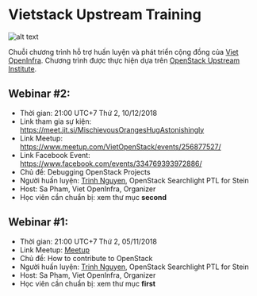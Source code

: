 # Vietstack Upstream Training

![alt text](https://raw.githubusercontent.com/dangtrinhnt/vietstack-webinars/master/images/second.png "VietStack Upstream Training")

Chuỗi chương trình hỗ trợ huấn luyện và phát triển cộng đồng của [Viet OpenInfra](https://www.facebook.com/groups/vietstack/).
Chương trình được thực hiện dựa trên [OpenStack Upstream Institute](https://docs.openstack.org/upstream-training/).

## Webinar #2:
  * Thời gian: 21:00 UTC+7 Thứ 2, 10/12/2018
  * Link tham gia sự kiện: https://meet.jit.si/MischievousOrangesHugAstonishingly
  * Link Meetup: https://www.meetup.com/VietOpenStack/events/256877527/
  * Link Facebook Event: https://www.facebook.com/events/334769393972886/
  * Chủ đề: Debugging OpenStack Projects
  * Người huấn luyện: [Trinh Nguyen](https://www.dangtrinh.com/), OpenStack Searchlight PTL for Stein
  * Host: Sa Pham, Viet OpenInfra, Organizer
  * Học viên cần chuẩn bị: xem thư mục **second**

## Webinar #1:
  * Thời gian: 21:00 UTC+7 Thứ 2, 05/11/2018
  * Link Meetup: [Meetup](https://www.meetup.com/VietOpenStack/events/hpcglqyxpbhb)
  * Chủ đề: How to contribute to OpenStack
  * Người huấn luyện: [Trinh Nguyen](https://www.dangtrinh.com/), OpenStack Searchlight PTL for Stein
  * Host: Sa Pham, Viet OpenInfra, Organizer
  * Học viên cần chuẩn bị: xem thư mục **first**
